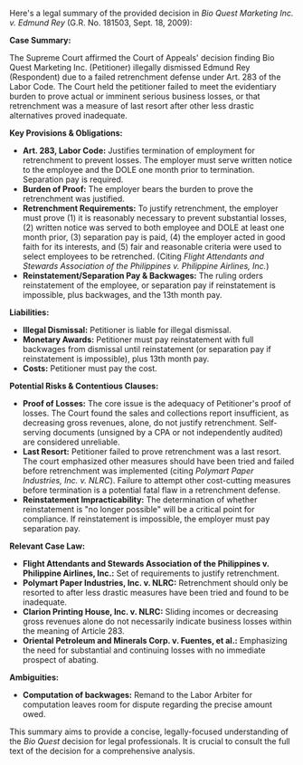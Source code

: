 Here's a legal summary of the provided decision in *Bio Quest Marketing Inc. v. Edmund Rey* (G.R. No. 181503, Sept. 18, 2009):

**Case Summary:**

The Supreme Court affirmed the Court of Appeals' decision finding Bio Quest Marketing Inc. (Petitioner) illegally dismissed Edmund Rey (Respondent) due to a failed retrenchment defense under Art. 283 of the Labor Code. The Court held the petitioner failed to meet the evidentiary burden to prove actual or imminent serious business losses, or that retrenchment was a measure of last resort after other less drastic alternatives proved inadequate.

**Key Provisions & Obligations:**

*   **Art. 283, Labor Code:** Justifies termination of employment for retrenchment to prevent losses. The employer must serve written notice to the employee and the DOLE one month prior to termination. Separation pay is required.
*   **Burden of Proof:**  The employer bears the burden to prove the retrenchment was justified.
*   **Retrenchment Requirements:**  To justify retrenchment, the employer must prove (1) it is reasonably necessary to prevent substantial losses, (2) written notice was served to both employee and DOLE at least one month prior, (3) separation pay is paid, (4) the employer acted in good faith for its interests, and (5) fair and reasonable criteria were used to select employees to be retrenched. (Citing *Flight Attendants and Stewards Association of the Philippines v. Philippine Airlines, Inc.*)
*   **Reinstatement/Separation Pay & Backwages:**  The ruling orders reinstatement of the employee, or separation pay if reinstatement is impossible, plus backwages, and the 13th month pay.

**Liabilities:**

*   **Illegal Dismissal:**  Petitioner is liable for illegal dismissal.
*   **Monetary Awards:**  Petitioner must pay reinstatement with full backwages from dismissal until reinstatement (or separation pay if reinstatement is impossible), plus 13th month pay.
*   **Costs:** Petitioner must pay the cost.

**Potential Risks & Contentious Clauses:**

*   **Proof of Losses:**  The core issue is the adequacy of Petitioner's proof of losses.  The Court found the sales and collections report insufficient, as decreasing gross revenues, alone, do not justify retrenchment. Self-serving documents (unsigned by a CPA or not independently audited) are considered unreliable.
*   **Last Resort:**  Petitioner failed to prove retrenchment was a last resort. The court emphasized other measures should have been tried and failed before retrenchment was implemented (citing *Polymart Paper Industries, Inc. v. NLRC*). Failure to attempt other cost-cutting measures before termination is a potential fatal flaw in a retrenchment defense.
*   **Reinstatement Impracticability:** The determination of whether reinstatement is "no longer possible" will be a critical point for compliance. If reinstatement is impossible, the employer must pay separation pay.

**Relevant Case Law:**

*   **Flight Attendants and Stewards Association of the Philippines v. Philippine Airlines, Inc.:** Set of requirements to justify retrenchment.
*   **Polymart Paper Industries, Inc. v. NLRC:** Retrenchment should only be resorted to after less drastic measures have been tried and found to be inadequate.
*   **Clarion Printing House, Inc. v. NLRC:** Sliding incomes or decreasing gross revenues alone do not necessarily indicate business losses within the meaning of Article 283.
*   **Oriental Petroleum and Minerals Corp. v. Fuentes, et al.:** Emphasizing the need for substantial and continuing losses with no immediate prospect of abating.

**Ambiguities:**

*   **Computation of backwages:**  Remand to the Labor Arbiter for computation leaves room for dispute regarding the precise amount owed.

This summary aims to provide a concise, legally-focused understanding of the *Bio Quest* decision for legal professionals. It is crucial to consult the full text of the decision for a comprehensive analysis.
